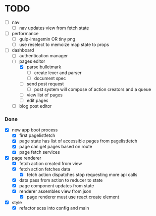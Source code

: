 # TODO

- [ ] nav
  - [ ] nav updates view from fetch state
- [ ] performance
  - [ ] gulp-imagemin OR tiny png
  - [ ] use reselect to memoize map state to props
- [ ] dashboard
  - [ ] authentication manager
  - [ ] pages editor
    - [x] parse bulletmark
      - [ ] create lexer and parser
      - [ ] document spec
    - [ ] send post request
      - [ ] post system will compose of action creators and a queue
    - [ ] view list of pages
    - [ ] edit pages
  - [ ] blog post editor

### Done
- [x] new app boot process
   - [x] first pagelistfetch
   - [x] page state has list of accessible pages from pagelistfetch
   - [x] page can get pages based on route
   - [x] page fetch services
- [x] page renderer
  - [x] fetch action created from view
  - [x] fetch action fetches data
    - [x] fetch action dispatches stop requesting more api calls
  - [x] data pass from action to reducer to state
  - [x] page component updates from state
  - [x] renderer assembles view from json
    - [x] page renderer must use react create element
- [x] style
  - [x] refactor scss into config and main
